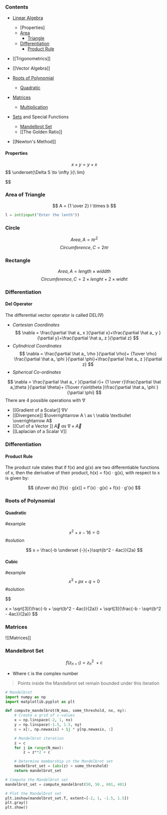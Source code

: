 ### Contents
- [Linear Algebra]()
	- [Properties]
	- [Area]()
		- [Triangle](#area%20of%20triangle)
	- [Differentiation](#differentiation)
		- [Product Rule](#product%20rule)
- [[Trigonometrics]]
- [[Vector Algebra]]
- [Roots of Polynomial](#roots%20of%20polynomial)
	- [Quadratic](#quadratic)
- [Matrices](#Matrices)
	- [Multiplication](#matrix%20multiplication)

- [Sets](#sets) and Special Functions
	- [Mandelbrot Set](#mandelbrot%20set)
	- [[The Golden Ratio]]
- [[Newton's Method]]
#### Properties

$$
x + y = y +x
$$
$$
\underset{\Delta S \to \infty }{\ lim}

$$


### Area of Triangle
$$
A = {1 \over 2} l \times b
$$

```python
l = int(input("Enter the lenth"))

```

### Circle

$$
Area , A= \pi r^2
$$
$$
Circumference, C = 2\pi r
$$

### Rectangle
$$
Area , A = length \times widdth 
$$
$$
Circumference ,C = 2\times lenght + 2 \times widht
$$





### Differentiation

#### Del Operator

The differential vector operator is called DEL$(\nabla)$
- *Cartesian Coordinates*
$$
\nabla = \frac{\partial \hat a_ x }{\partial x}+\frac{\partial \hat a_ y }{\partial y}+\frac{\partial \hat a_ z }{\partial z}
$$
- *Cylindrical Coordinates*
$$
\nabla = \frac{\partial \hat a_ \rho }{\partial \rho}+ {1\over \rho} \frac{\partial \hat a_ \phi }{\partial \phi}+\frac{\partial \hat a_ z }{\partial z}
$$
- *Spherical Co-ordinates*

$$
\nabla = \frac{\partial \hat a_ r }{\partial r}+ {1 \over r}\frac{\partial \hat a_\theta }{\partial \theta}+ {1\over r\sin\theta }\frac{\partial \hat a_ \phi }{\partial \phi}
$$
There are 4 possible operations with $\nabla$
- [[Gradient of a Scalar]] $\nabla V$
- [[Divergence]] $\overrightarrow A \ as \  \nabla \textbullet \overrightarrow A$
- [[Curl of a Vector ]] $\overrightarrow A \ as \  \nabla \times \overrightarrow A$
- [[Laplacian of a Scalar V]]

### Differentiation
####  Product Rule
The product rule states that if f(x) and g(x) are two differentiable functions of x, then the derivative of their product, h(x) = f(x) · g(x), with respect to x is given by:

$$
{d\over dx} [f(x) · g(x)] = f'(x) · g(x) + f(x) · g'(x)
$$






### Roots of Polynomial

#### Quadratic
#example 
$$
x^2 + x - 16 = 0
$$
#solution 

$$
x = \frac{-b \underset {-}{+}\sqrt{b^2 - 4ac}}{2a}
$$

#### Cubic
#example 
$$
x^3 + px +q = 0
$$
#solution 

$$


x = \sqrt[3]{\frac{-b + \sqrt{b^2 - 4ac}}{2a}} + \sqrt[3]{\frac{-b - \sqrt{b^2 - 4ac}}{2a}}
$$


### Matrices
![[Matrices]]

### Mandelbrot Set



$$
f(z_{n+1}) = {z_n}^2 \ + c
$$
- Where `C` is the complex number
> Points inside the Mandelbrot set remain bounded under this iteration
> 

```python
# Mandelbrot
import numpy as np
import matplotlib.pyplot as plt

def compute_mandelbrot(N_max, some_threshold, nx, ny):
    # Create a grid of c-values
    x = np.linspace(-2, 1, nx)
    y = np.linspace(-1.5, 1.5, ny)
    c = x[:, np.newaxis] + 1j * y[np.newaxis, :]

    # Mandelbrot iteration
    z = c
    for j in range(N_max):
        z = z**2 + c

    # Determine membership in the Mandelbrot set
    mandelbrot_set = (abs(z) < some_threshold)
    return mandelbrot_set

# Compute the Mandelbrot set
mandelbrot_set = compute_mandelbrot(50, 50., 601, 401)

# Plot the Mandelbrot set
plt.imshow(mandelbrot_set.T, extent=[-2, 1, -1.5, 1.5])
plt.gray()
plt.show()

```

